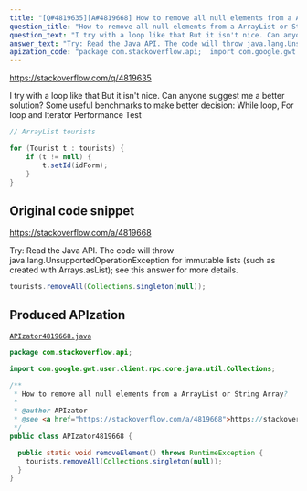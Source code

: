 ```yaml
---
title: "[Q#4819635][A#4819668] How to remove all null elements from a ArrayList or String Array?"
question_title: "How to remove all null elements from a ArrayList or String Array?"
question_text: "I try with a loop like that But it isn't nice. Can anyone suggest me a better solution? Some useful benchmarks to make better decision: While loop, For loop and Iterator Performance Test"
answer_text: "Try: Read the Java API. The code will throw java.lang.UnsupportedOperationException for immutable lists (such as created with Arrays.asList); see this answer for more details."
apization_code: "package com.stackoverflow.api;  import com.google.gwt.user.client.rpc.core.java.util.Collections;  /**  * How to remove all null elements from a ArrayList or String Array?  *  * @author APIzator  * @see <a href=\"https://stackoverflow.com/a/4819668\">https://stackoverflow.com/a/4819668</a>  */ public class APIzator4819668 {    public static void removeElement() throws RuntimeException {     tourists.removeAll(Collections.singleton(null));   } }"
---
```


https://stackoverflow.com/q/4819635

I try with a loop like that
But it isn&#x27;t nice. Can anyone suggest me a better solution?
Some useful benchmarks to make better decision:
While loop, For loop and Iterator Performance Test


```java
// ArrayList tourists

for (Tourist t : tourists) {
    if (t != null) {     
        t.setId(idForm); 
    }   
}
```


## Original code snippet

https://stackoverflow.com/a/4819668

Try:
Read the Java API. The code will throw java.lang.UnsupportedOperationException for immutable lists (such as created with Arrays.asList); see this answer for more details.

```java
tourists.removeAll(Collections.singleton(null));
```

## Produced APIzation

[`APIzator4819668.java`](https://github.com/pasqualesalza/apization-temp-data/raw/master/apizations/java/APIzator4819668.java)

```java
package com.stackoverflow.api;

import com.google.gwt.user.client.rpc.core.java.util.Collections;

/**
 * How to remove all null elements from a ArrayList or String Array?
 *
 * @author APIzator
 * @see <a href="https://stackoverflow.com/a/4819668">https://stackoverflow.com/a/4819668</a>
 */
public class APIzator4819668 {

  public static void removeElement() throws RuntimeException {
    tourists.removeAll(Collections.singleton(null));
  }
}

```